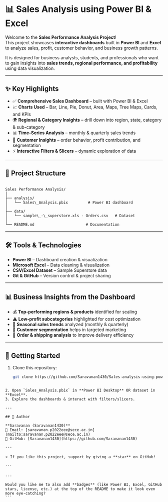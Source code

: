 
# 📊 Sales Analysis using Power BI & Excel

Welcome to the **Sales Performance Analysis Project**!  
This project showcases **interactive dashboards** built in **Power BI** and **Excel** to analyze sales, profit, customer behavior, and business growth patterns.  

It is designed for business analysts, students, and professionals who want to gain insights into **sales trends, regional performance, and profitability** using data visualization.

---

## ✨ Key Highlights
- ✅ **Comprehensive Sales Dashboard** – built with Power BI & Excel  
- 📈 **Charts Used** – Bar, Line, Pie, Donut, Area, Maps, Tree Maps, Cards, and KPIs  
- 🌍 **Regional & Category Insights** – drill down into region, state, category & sub-category  
- 📊 **Time-Series Analysis** – monthly & quarterly sales trends  
- 🛒 **Customer Insights** – order behavior, profit contribution, and segmentation  
- ⚡ **Interactive Filters & Slicers** – dynamic exploration of data  

---

## 📂 Project Structure
```

Sales Performance Analysis/
│
├── analysis/
│   └── Sales\_Analysis.pbix         # Power BI dashboard
│
├── data/
│   └── sample\_-\_superstore.xls - Orders.csv   # Dataset
│
└── README.md                       # Documentation

````

---

## 🛠️ Tools & Technologies
- **Power BI** – Dashboard creation & visualization  
- **Microsoft Excel** – Data cleaning & visualization  
- **CSV/Excel Dataset** – Sample Superstore data  
- **Git & GitHub** – Version control & project sharing  

---

## 📊 Business Insights from the Dashboard
- 💰 **Top-performing regions & products** identified for scaling  
- ⚠️ **Low-profit subcategories** highlighted for cost optimization  
- 📆 **Seasonal sales trends** analyzed (monthly & quarterly)  
- 👥 **Customer segmentation** helps in targeted marketing  
- 🚚 **Order & shipping analysis** to improve delivery efficiency  

---

## 🚀 Getting Started
1. Clone this repository:
   ```bash
   git clone https://github.com/Saravanan1430/Sales-analysis-using-power-BI.git
````

2. Open `Sales_Analysis.pbix` in **Power BI Desktop** OR dataset in **Excel**.
3. Explore the dashboards & interact with filters/slicers.

---

## 👤 Author

**Saravanan (Saravanan1430)**
📧 Email: [saravanan.p2022eee@sece.ac.in](mailto:saravanan.p2022eee@sece.ac.in)
🔗 GitHub: [Saravanan1430](https://github.com/Saravanan1430)

---

⭐ If you like this project, support by giving a **star** on GitHub!

```

---

Would you like me to also add **badges** (like Power BI, Excel, GitHub stars, license, etc.) at the top of the README to make it look even more eye-catching?
```
